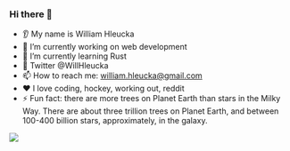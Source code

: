 <!---![whleucka's GitHub stats](https://github-readme-stats.vercel.app/api?username=whleucka&theme=dark&show_icons=true)-->

### Hi there 👋
* 👂 My name is William Hleucka
* 🔭 I’m currently working on web development
* 🌱 I’m currently learning Rust
* 💬 Twitter @WillHleucka
* 📫 How to reach me: william.hleucka@gmail.com
* ❤️ I love coding, hockey, working out, reddit
* ⚡ Fun fact: there are more trees on Planet Earth than stars in the Milky Way. There are about three trillion trees on Planet Earth, and between 100-400 billion stars, approximately, in the galaxy.

<!--<a href='#'>
<img src="https://github-readme-stats.vercel.app/api?username=whleucka&show_icons=true&theme=tokyonight"/>
</a>-->
<a href='#'>
<img src="https://github-readme-stats.vercel.app/api/top-langs?username=whleucka&layout=compact&theme=tokyonight&langs_count=8"/>
</a>

<!---
whleucka/whleucka is a ✨ special ✨ repository because its `README.md` (this file) appears on your GitHub profile.
You can click the Preview link to take a look at your changes.
--->
